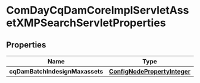 

# ComDayCqDamCoreImplServletAssetXMPSearchServletProperties

## Properties

Name | Type | Description | Notes
------------ | ------------- | ------------- | -------------
**cqDamBatchIndesignMaxassets** | [**ConfigNodePropertyInteger**](ConfigNodePropertyInteger.md) |  |  [optional]



